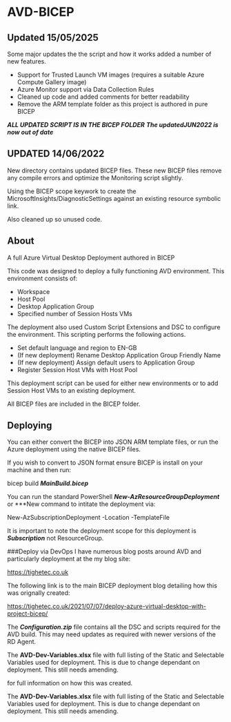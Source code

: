 # AVD-BICEP

## Updated 15/05/2025
Some major updates the the script and how it works added a number of new features.

- Support for Trusted Launch VM images (requires a suitable Azure Compute Gallery image)
- Azure Monitor support via Data Collection Rules
- Cleaned up code and added comments for better readability
- Remove the ARM template folder as this project is authored in pure BICEP

***ALL UPDATED SCRIPT IS IN THE BICEP FOLDER***
***The updatedJUN2022 is now out of date***
## UPDATED 14/06/2022
New directory contains updated BICEP files. These new BICEP files remove any compile errors and optimize the Monitoring script slightly. 

Using the BICEP scope keywork to create the MicrosoftInsights/DiagnosticSettings against an existing resource symbolic link.

Also cleaned up so unused code.

## About
A full Azure Virtual Desktop Deployment authored in BICEP

This code was designed to deploy a fully functioning AVD environment. This environment consists of:

- Workspace
- Host Pool
- Desktop Application Group
- Specified number of Session Hosts VMs

The deployment also used Custom Script Extensions and DSC to configure the environment. This scripting performs the following actions.

- Set default language and region to EN-GB
- (If new deployment) Rename Desktop Application Group Friendly Name
- (If new deployment) Assign default users to Application Group
- Register Session Host VMs with Host Pool

This deployment script can be used for either new environments or to add Session Host VMs to an existing deployment.

All BICEP files are included in the BICEP folder.

## Deploying
You can either convert the BICEP into JSON ARM template files, or run the Azure deployment using the native BICEP files.

If you wish to convert to JSON format ensure BICEP is install on your machine and then run:

bicep build ***MainBuild.bicep*** 

You can run the standard PowerShell ***New-AzResourceGroupDeployment*** or ***New command to intitate the deployment via:

New-AzSubscriptionDeployment -Location <location> -TemplateFile <path-to-file>

It is important to note the deployment scope for this deployment is ***Subscription*** not ResourceGroup. 

###Deploy via DevOps
I have numerous blog posts around AVD and particularly deployment at the my blog site:

https://tighetec.co.uk

The following link is to the main BICEP deployment blog detailing how this was orignally created:

https://tighetec.co.uk/2021/07/07/deploy-azure-virtual-desktop-with-project-bicep/

The ***Configuration.zip*** file contains all the DSC and scripts required for the AVD build. This may need updates as required with newer versions of the RD Agent.

The **AVD-Dev-Variables.xlsx** file with full listing of the Static and Selectable Variables used for deployment. 
This is due to change dependant on deployment. This still needs amending.

for full information on how this was created.

The **AVD-Dev-Variables.xlsx** file with full listing of the Static and Selectable Variables used for deployment. This is due to change dependant on deployment. This still needs amending.
